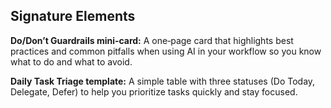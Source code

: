 ## Signature Elements

**Do/Don’t Guardrails mini‑card:** A one‑page card that highlights best practices and common pitfalls when using AI in your workflow so you know what to do and what to avoid.

**Daily Task Triage template:** A simple table with three statuses (Do Today, Delegate, Defer) to help you prioritize tasks quickly and stay focused.
